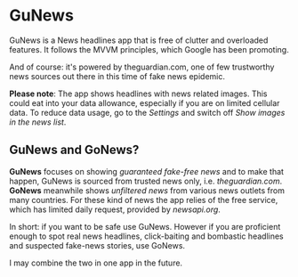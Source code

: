# GuNews
GuNews is a News headlines app that is free of clutter and overloaded features.
It follows the MVVM principles, which Google has been promoting.

And of course: it's powered by theguardian.com,
one of few trustworthy news sources out there
in this time of fake news epidemic.


**Please note**: The app shows headlines with news related images. This could eat into your data allowance, especially if you are on limited cellular data. To reduce data usage, go to the *Settings* and switch off *Show images in the news list*.


## GuNews and GoNews?

**GuNews** focuses on showing *guaranteed fake-free news* and to make that happen, GuNews is sourced from trusted news only, i.e. *theguardian.com*. **GoNews** meanwhile shows *unfiltered news* from various news outlets from many countries. For these kind of news the app relies of the free service, which has limited daily request, provided by *newsapi.org*.

In short: if you want to be safe use GuNews. However if you are proficient enough to spot real news headlines, click-baiting and bombastic headlines and suspected fake-news stories, use GoNews.

I may combine the two in one app in the future.
